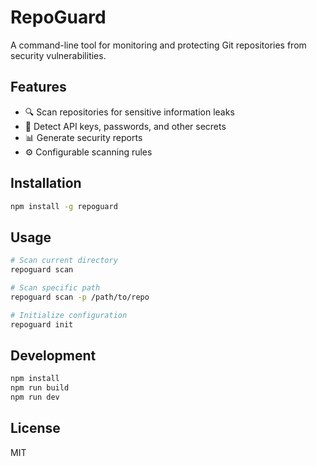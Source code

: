 # RepoGuard

A command-line tool for monitoring and protecting Git repositories from security vulnerabilities.

## Features

- 🔍 Scan repositories for sensitive information leaks
- 🚨 Detect API keys, passwords, and other secrets
- 📊 Generate security reports
- ⚙️ Configurable scanning rules

## Installation

```bash
npm install -g repoguard
```

## Usage

```bash
# Scan current directory
repoguard scan

# Scan specific path
repoguard scan -p /path/to/repo

# Initialize configuration
repoguard init
```

## Development

```bash
npm install
npm run build
npm run dev
```

## License

MIT